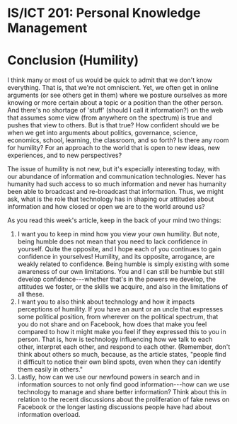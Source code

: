 # IS/ICT 201: Personal Knowledge Management 

# Conclusion (Humility)

I think many or most of us would be quick to admit that we don't know
everything. That is, that we're not omniscient. Yet, we often get in online
arguments (or see others get in them) where we posture ourselves as more
knowing or more certain about a topic or a position than the other person. And 
there's no shortage of 'stuff' (should I call it information?) on the web that 
assumes some view (from anywhere on the spectrum) is true and pushes that view 
to others. But is that true? How confident should we be when we get into 
arguments about politics, governance, science, economics, school, learning, the 
classroom, and so forth? Is there any room for humility? For an approach to the 
world that is open to new ideas, new experiences, and to new perspectives?

The issue of humility is not new, but it's especially interesting today, with
our abundance of information and communication technologies. Never has humanity
had such access to so much information and never has humanity been able to
broadcast and re-broadcast that information. Thus, we might ask, what is the
role that technology has in shaping our attitudes about information and how
closed or open we are to the world around us?

As you read this week's article, keep in the back of your mind two things:

1. I want you to keep in mind how you view your own humility. But note, being
   humble does not mean that you need to lack confidence in yourself. Quite the
   opposite, and I hope each of you continues to gain confidence in yourselves!
   Humility, and its opposite, arrogance, are weakly related to confidence.
   Being humble is simply existing with some awareness of our own limitations.
   You and I can still be humble but still develop confidence---whether that's
   in the powers we develop, the attitudes we foster, or the skills we acquire,
   and also in the limitations of all these.
2. I want you to also think about technology and how it impacts perceptions of
   humility. If you have an aunt or an uncle that expresses some political
   position, from wherever on the political spectrum, that you do not share and
   on Facebook, how does that make you feel compared to how it might make you
   feel if they expressed this to you in person. That is, how is technology
   influencing how we talk to each other, interpret each other, and respond to
   each other. (Remember, don't think about others so much, because, as the
   article states, "people find it difficult to notice their own blind spots,
   even when they can identify them easily in others."
3. Lastly, how can we use our newfound powers in search and in information
   sources to not only find good information---how can we use technology to
   manage and share better information? Think about this in relation to the
   recent discussions about the proliferation of fake news on Facebook or the
   longer lasting discussions people have had about information overload.
